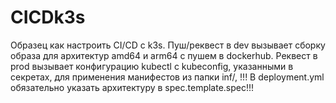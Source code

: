 # CICDk3s

Образец как настроить CI/CD с k3s. Пуш/реквест в dev вызывает сборку образа для архитектур amd64 и arm64 с пушем в dockerhub. Реквест в prod вызывает конфигурацию kubectl с kubeconfig, указанными в секретах, для применения манифестов из папки inf/, !!! В deployment.yml обязательно указать архитектуру в spec.template.spec!!!

